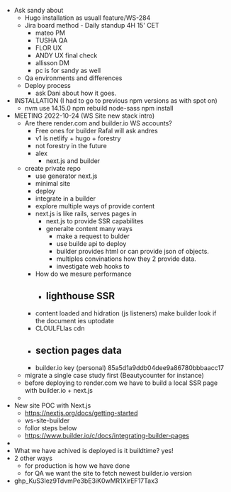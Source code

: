 - Ask sandy about
	- Hugo installation as usuall feature/WS-284
	- Jira board method - Daily standup 4H 15' CET
		- mateo PM
		- TUSHA QA
		- FLOR UX
		- ANDY UX final check
		- allisson DM
		- pc is for sandy as well
	- Qa environments and differences
	- Deploy process
		- ask Dani about how it goes.
- INSTALLATION (I had to go to previous npm versions as with spot on)
	- nvm use 14.15.0
	   npm rebuild node-sass
	   npm install
- MEETING 2022-10-24 (WS Site new stack intro)
	- Are there render.com and builder.io WS accounts?
		- Free ones for builder Rafal will ask andres
		- v1 is netlify + hugo + forestry
		- not forestry in the future
		- alex
			- next.js and builder
	- create private repo
		- use generator next.js
		- minimal site
		- deploy
		- integrate in a builder
		- explore multiple ways of provide content
		- next.js is like rails, serves pages in
			- next.js to provide SSR capabilites
			- generalte content many ways
				- make a request to bulder
				- use builde api to deploy
				- builder provides html or can provide  json of objects.
				- multiples convinations how they 2 provide data.
				- investigate web hooks to
		- How do we mesure performance
			- lighthouse SSR
				-
		- content loaded and hidration (js listeners) make builder look if the document ies uptodate
		- CLOULFLIas cdn
		- section pages data
			-
		- builder.io key (personal) 85a5d1a9ddb04dee9a86780bbbaacc17
	- migrate a single case study first (Beautycounter for instance)
	- before deploying to render.com we have to build a local SSR page with builder.io + next.js
	-
- New site POC with Next.js
	- https://nextjs.org/docs/getting-started
	- ws-site-builder
	- follor steps below
	- https://www.builder.io/c/docs/integrating-builder-pages
-
- What we have achived is deployed is it buildtime? yes!
- 2 other ways
	- for production is how we have done
	- for QA we want the site to fetch newest builder.io version
- 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